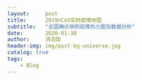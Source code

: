 ```yaml
---
layout:     post
title:      2019nCoV实时疫情地图
subtitle:   "全国确诊病例疫情热力图及数据分析"
date:       2020-01-30
author:     汤泡饭
header-img: img/post-bg-universe.jpg
catalog: true
tags:
    - Blog
---
```


<!DOCTYPE html>
<html>
<head>
    <meta charset="UTF-8">
    <title>Awesome-pyecharts</title>
            <script type="text/javascript" src="https://assets.pyecharts.org/assets/echarts.min.js"></script>
        <script type="text/javascript" src="https://assets.pyecharts.org/assets/maps/world.js"></script>
        <script type="text/javascript" src="https://assets.pyecharts.org/assets/maps/china.js"></script>
        <script type="text/javascript" src="https://assets.pyecharts.org/assets/themes/westeros.js"></script>
        <script type="text/javascript" src="https://assets.pyecharts.org/assets/themes/shine.js"></script>

    
</head>
<body>
    <style>.box {  }; </style>
    <div class="box">
                <div id="ccc21ac5dda14e79ae93805c2b54766b" class="chart-container" style="width:500px; height:350px;"></div>
    <script>
        var chart_ccc21ac5dda14e79ae93805c2b54766b = echarts.init(
            document.getElementById('ccc21ac5dda14e79ae93805c2b54766b'), 'westeros', {renderer: 'canvas'});
        var option_ccc21ac5dda14e79ae93805c2b54766b = {
    "animation": true,
    "animationThreshold": 2000,
    "animationDuration": 1000,
    "animationEasing": "cubicOut",
    "animationDelay": 0,
    "animationDurationUpdate": 300,
    "animationEasingUpdate": "cubicOut",
    "animationDelayUpdate": 0,
    "series": [
        {
            "type": "pie",
            "clockwise": true,
            "data": [
                {
                    "name": "confirm",
                    "value": 24441
                },
                {
                    "name": "suspect",
                    "value": 23260
                },
                {
                    "name": "dead",
                    "value": 493
                },
                {
                    "name": "heal",
                    "value": 968
                }
            ],
            "radius": [
                50,
                80
            ],
            "center": [
                "50%",
                "50%"
            ],
            "label": {
                "show": true,
                "position": "top",
                "margin": 8,
                "formatter": "{c}"
            },
            "rippleEffect": {
                "show": true,
                "brushType": "stroke",
                "scale": 2.5,
                "period": 4
            }
        }
    ],
    "legend": [
        {
            "data": [
                "confirm",
                "suspect",
                "dead",
                "heal"
            ],
            "selected": {},
            "show": true,
            "padding": 5,
            "itemGap": 10,
            "itemWidth": 25,
            "itemHeight": 14
        }
    ],
    "tooltip": {
        "show": true,
        "trigger": "item",
        "triggerOn": "mousemove|click",
        "axisPointer": {
            "type": "line"
        },
        "textStyle": {
            "fontSize": 14
        },
        "borderWidth": 0
    },
    "title": [
        {
            "text": "\u5168\u56fd\u603b\u91cf",
            "subtext": "\u622a\u6b622020-02-05 22:28:05",
            "padding": 5,
            "itemGap": 10
        }
    ]
};
        chart_ccc21ac5dda14e79ae93805c2b54766b.setOption(option_ccc21ac5dda14e79ae93805c2b54766b);
    </script>
<br/>                <div id="ba4bea086c614f638f820e69e75c19e1" class="chart-container" style="width:500px; height:350px;"></div>
    <script>
        var chart_ba4bea086c614f638f820e69e75c19e1 = echarts.init(
            document.getElementById('ba4bea086c614f638f820e69e75c19e1'), 'westeros', {renderer: 'canvas'});
        var option_ba4bea086c614f638f820e69e75c19e1 = {
    "animation": true,
    "animationThreshold": 2000,
    "animationDuration": 1000,
    "animationEasing": "cubicOut",
    "animationDelay": 0,
    "animationDurationUpdate": 300,
    "animationEasingUpdate": "cubicOut",
    "animationDelayUpdate": 0,
    "series": [
        {
            "type": "pie",
            "clockwise": true,
            "data": [
                {
                    "name": "confirm",
                    "value": 3970
                },
                {
                    "name": "suspect",
                    "value": 46
                },
                {
                    "name": "dead",
                    "value": 68
                },
                {
                    "name": "heal",
                    "value": 336
                }
            ],
            "radius": [
                50,
                80
            ],
            "center": [
                "50%",
                "50%"
            ],
            "label": {
                "show": true,
                "position": "top",
                "margin": 8,
                "formatter": "{c}"
            },
            "rippleEffect": {
                "show": true,
                "brushType": "stroke",
                "scale": 2.5,
                "period": 4
            }
        }
    ],
    "legend": [
        {
            "data": [
                "confirm",
                "suspect",
                "dead",
                "heal"
            ],
            "selected": {},
            "show": true,
            "padding": 5,
            "itemGap": 10,
            "itemWidth": 25,
            "itemHeight": 14
        }
    ],
    "tooltip": {
        "show": true,
        "trigger": "item",
        "triggerOn": "mousemove|click",
        "axisPointer": {
            "type": "line"
        },
        "textStyle": {
            "fontSize": 14
        },
        "borderWidth": 0
    },
    "title": [
        {
            "text": "\u6628\u65e5\u65b0\u589e",
            "padding": 5,
            "itemGap": 10
        }
    ]
};
        chart_ba4bea086c614f638f820e69e75c19e1.setOption(option_ba4bea086c614f638f820e69e75c19e1);
    </script>
<br/>                <div id="80dedefb04834573a302e45bfe7f6f80" class="chart-container" style="width:900px; height:500px;"></div>
    <script>
        var chart_80dedefb04834573a302e45bfe7f6f80 = echarts.init(
            document.getElementById('80dedefb04834573a302e45bfe7f6f80'), 'westeros', {renderer: 'canvas'});
        var option_80dedefb04834573a302e45bfe7f6f80 = {
    "animation": true,
    "animationThreshold": 2000,
    "animationDuration": 1000,
    "animationEasing": "cubicOut",
    "animationDelay": 0,
    "animationDurationUpdate": 300,
    "animationEasingUpdate": "cubicOut",
    "animationDelayUpdate": 0,
    "series": [
        {
            "type": "map",
            "label": {
                "show": false,
                "position": "top",
                "margin": 8
            },
            "mapType": "world",
            "data": [
                {
                    "name": "China",
                    "value": 24441
                },
                {
                    "name": "Japan",
                    "value": 35
                },
                {
                    "name": "Thailand",
                    "value": 25
                },
                {
                    "name": "Singapore",
                    "value": 24
                },
                {
                    "name": "Korea(republic of)",
                    "value": 19
                },
                {
                    "name": "Australia",
                    "value": 14
                },
                {
                    "name": "Malaysia",
                    "value": 12
                },
                {
                    "name": "Germany",
                    "value": 12
                },
                {
                    "name": "U.S.A",
                    "value": 11
                },
                {
                    "name": "Vietnam",
                    "value": 10
                },
                {
                    "name": "France",
                    "value": 6
                },
                {
                    "name": "Canada",
                    "value": 5
                },
                {
                    "name": "Philippines",
                    "value": 3
                },
                {
                    "name": "India",
                    "value": 3
                },
                {
                    "name": "Italy",
                    "value": 2
                },
                {
                    "name": "United Kingdom",
                    "value": 2
                },
                {
                    "name": "Russia",
                    "value": 2
                },
                {
                    "name": "Nepal",
                    "value": 1
                },
                {
                    "name": "Sri Lanka",
                    "value": 1
                },
                {
                    "name": "Finland",
                    "value": 1
                },
                {
                    "name": "Sweden",
                    "value": 1
                },
                {
                    "name": "Belgium",
                    "value": 1
                },
                {
                    "name": "Spain",
                    "value": 1
                }
            ],
            "roam": true,
            "zoom": 1,
            "showLegendSymbol": false,
            "emphasis": {},
            "rippleEffect": {
                "show": true,
                "brushType": "stroke",
                "scale": 2.5,
                "period": 4
            }
        }
    ],
    "legend": [
        {
            "data": [
                ""
            ],
            "selected": {
                "": true
            },
            "show": true,
            "padding": 5,
            "itemGap": 10,
            "itemWidth": 25,
            "itemHeight": 14
        }
    ],
    "tooltip": {
        "show": true,
        "trigger": "item",
        "triggerOn": "mousemove|click",
        "axisPointer": {
            "type": "line"
        },
        "textStyle": {
            "fontSize": 14
        },
        "borderWidth": 0
    },
    "title": [
        {
            "text": "2019_nCoV-\u4e16\u754c\u75ab\u60c5\u5730\u56fe",
            "padding": 5,
            "itemGap": 10
        }
    ],
    "visualMap": {
        "show": true,
        "type": "piecewise",
        "min": 0,
        "max": 100,
        "inRange": {
            "color": [
                "#50a3ba",
                "#eac763",
                "#d94e5d"
            ]
        },
        "calculable": true,
        "inverse": false,
        "splitNumber": 5,
        "orient": "vertical",
        "showLabel": true,
        "itemWidth": 20,
        "itemHeight": 14,
        "borderWidth": 0,
        "pieces": [
            {
                "min": 101,
                "label": ">100"
            },
            {
                "min": 10,
                "max": 100,
                "label": "10-100"
            },
            {
                "min": 0,
                "max": 9,
                "label": "0-9"
            }
        ]
    }
};
        chart_80dedefb04834573a302e45bfe7f6f80.setOption(option_80dedefb04834573a302e45bfe7f6f80);
    </script>
<br/>                <div id="49d3eb43b251446b8795f934649a1897" class="chart-container" style="width:900px; height:500px;"></div>
    <script>
        var chart_49d3eb43b251446b8795f934649a1897 = echarts.init(
            document.getElementById('49d3eb43b251446b8795f934649a1897'), 'westeros', {renderer: 'canvas'});
        var option_49d3eb43b251446b8795f934649a1897 = {
    "animation": true,
    "animationThreshold": 2000,
    "animationDuration": 1000,
    "animationEasing": "cubicOut",
    "animationDelay": 0,
    "animationDurationUpdate": 300,
    "animationEasingUpdate": "cubicOut",
    "animationDelayUpdate": 0,
    "series": [
        {
            "type": "map",
            "label": {
                "show": true,
                "position": "top",
                "margin": 8
            },
            "mapType": "china",
            "data": [
                {
                    "name": "\u4e0a\u6d77",
                    "value": 243
                },
                {
                    "name": "\u4e91\u5357",
                    "value": 124
                },
                {
                    "name": "\u5185\u8499\u53e4",
                    "value": 42
                },
                {
                    "name": "\u5317\u4eac",
                    "value": 253
                },
                {
                    "name": "\u53f0\u6e7e",
                    "value": 11
                },
                {
                    "name": "\u5409\u6797",
                    "value": 54
                },
                {
                    "name": "\u56db\u5ddd",
                    "value": 301
                },
                {
                    "name": "\u5929\u6d25",
                    "value": 69
                },
                {
                    "name": "\u5b81\u590f",
                    "value": 34
                },
                {
                    "name": "\u5b89\u5fbd",
                    "value": 530
                },
                {
                    "name": "\u5c71\u4e1c",
                    "value": 307
                },
                {
                    "name": "\u5c71\u897f",
                    "value": 81
                },
                {
                    "name": "\u5e7f\u4e1c",
                    "value": 895
                },
                {
                    "name": "\u5e7f\u897f",
                    "value": 150
                },
                {
                    "name": "\u65b0\u7586",
                    "value": 32
                },
                {
                    "name": "\u6c5f\u82cf",
                    "value": 341
                },
                {
                    "name": "\u6c5f\u897f",
                    "value": 548
                },
                {
                    "name": "\u6cb3\u5317",
                    "value": 135
                },
                {
                    "name": "\u6cb3\u5357",
                    "value": 764
                },
                {
                    "name": "\u6d59\u6c5f",
                    "value": 895
                },
                {
                    "name": "\u6d77\u5357",
                    "value": 99
                },
                {
                    "name": "\u6e56\u5317",
                    "value": 16678
                },
                {
                    "name": "\u6e56\u5357",
                    "value": 661
                },
                {
                    "name": "\u6fb3\u95e8",
                    "value": 10
                },
                {
                    "name": "\u7518\u8083",
                    "value": 57
                },
                {
                    "name": "\u798f\u5efa",
                    "value": 205
                },
                {
                    "name": "\u897f\u85cf",
                    "value": 1
                },
                {
                    "name": "\u8d35\u5dde",
                    "value": 64
                },
                {
                    "name": "\u8fbd\u5b81",
                    "value": 88
                },
                {
                    "name": "\u91cd\u5e86",
                    "value": 376
                },
                {
                    "name": "\u9655\u897f",
                    "value": 165
                },
                {
                    "name": "\u9752\u6d77",
                    "value": 17
                },
                {
                    "name": "\u9999\u6e2f",
                    "value": 21
                },
                {
                    "name": "\u9ed1\u9f99\u6c5f",
                    "value": 190
                }
            ],
            "roam": true,
            "zoom": 1,
            "showLegendSymbol": false,
            "emphasis": {}
        }
    ],
    "legend": [
        {
            "data": [
                ""
            ],
            "selected": {
                "": true
            },
            "show": true,
            "padding": 5,
            "itemGap": 10,
            "itemWidth": 25,
            "itemHeight": 14
        }
    ],
    "tooltip": {
        "show": true,
        "trigger": "item",
        "triggerOn": "mousemove|click",
        "axisPointer": {
            "type": "line"
        },
        "textStyle": {
            "fontSize": 14
        },
        "borderWidth": 0
    },
    "title": [
        {
            "text": "2019_nCoV\u4e2d\u56fd\u75ab\u60c5\u5730\u56fe",
            "padding": 5,
            "itemGap": 10
        }
    ],
    "visualMap": {
        "show": true,
        "type": "piecewise",
        "min": 0,
        "max": 100,
        "inRange": {
            "color": [
                "#50a3ba",
                "#eac763",
                "#d94e5d"
            ]
        },
        "calculable": true,
        "inverse": false,
        "splitNumber": 5,
        "orient": "vertical",
        "showLabel": true,
        "itemWidth": 20,
        "itemHeight": 14,
        "borderWidth": 0,
        "pieces": [
            {
                "min": 1001,
                "label": ">1000",
                "color": "#893448"
            },
            {
                "min": 500,
                "max": 1000,
                "label": "500-1000",
                "color": "#ff585e"
            },
            {
                "min": 101,
                "max": 499,
                "label": "101-499",
                "color": "#fb8146"
            },
            {
                "min": 10,
                "max": 100,
                "label": "10-100",
                "color": "#ffb248"
            },
            {
                "min": 0,
                "max": 9,
                "label": "0-9",
                "color": "#fff2d1"
            }
        ]
    }
};
        chart_49d3eb43b251446b8795f934649a1897.setOption(option_49d3eb43b251446b8795f934649a1897);
    </script>
<br/>                <div id="44ed2dcb31a84ff6925c93d64e1ca2ac" class="chart-container" style="width:900px; height:500px;"></div>
    <script>
        var chart_44ed2dcb31a84ff6925c93d64e1ca2ac = echarts.init(
            document.getElementById('44ed2dcb31a84ff6925c93d64e1ca2ac'), 'westeros', {renderer: 'canvas'});
        var option_44ed2dcb31a84ff6925c93d64e1ca2ac = {
    "animation": true,
    "animationThreshold": 2000,
    "animationDuration": 1000,
    "animationEasing": "cubicOut",
    "animationDelay": 0,
    "animationDurationUpdate": 300,
    "animationEasingUpdate": "cubicOut",
    "animationDelayUpdate": 0,
    "series": [
        {
            "type": "line",
            "name": "\u6cbb\u6108",
            "connectNulls": false,
            "symbolSize": 4,
            "showSymbol": true,
            "smooth": true,
            "step": false,
            "data": [
                [
                    "01.13",
                    "0"
                ],
                [
                    "01.14",
                    "0"
                ],
                [
                    "01.15",
                    "5"
                ],
                [
                    "01.16",
                    "8"
                ],
                [
                    "01.17",
                    "12"
                ],
                [
                    "01.18",
                    "17"
                ],
                [
                    "01.19",
                    "18"
                ],
                [
                    "01.20",
                    "25"
                ],
                [
                    "01.21",
                    "25"
                ],
                [
                    "01.22",
                    "25"
                ],
                [
                    "01.23",
                    "34"
                ],
                [
                    "01.24",
                    "38"
                ],
                [
                    "01.25",
                    "49"
                ],
                [
                    "01.26",
                    "51"
                ],
                [
                    "01.27",
                    "60"
                ],
                [
                    "01.28",
                    "103"
                ],
                [
                    "01.29",
                    "124"
                ],
                [
                    "01.30",
                    "171"
                ],
                [
                    "01.31",
                    "243"
                ],
                [
                    "02.01",
                    "328"
                ],
                [
                    "02.02",
                    "475"
                ],
                [
                    "02.03",
                    "632"
                ],
                [
                    "02.04",
                    "892"
                ]
            ],
            "hoverAnimation": true,
            "label": {
                "show": true,
                "position": "top",
                "margin": 8
            },
            "lineStyle": {
                "width": 1,
                "opacity": 1,
                "curveness": 0,
                "type": "solid"
            },
            "areaStyle": {
                "opacity": 0
            },
            "zlevel": 0,
            "z": 0
        },
        {
            "type": "line",
            "name": "\u6b7b\u4ea1",
            "connectNulls": false,
            "symbolSize": 4,
            "showSymbol": true,
            "smooth": true,
            "step": false,
            "data": [
                [
                    "01.13",
                    "1"
                ],
                [
                    "01.14",
                    "1"
                ],
                [
                    "01.15",
                    "2"
                ],
                [
                    "01.16",
                    "2"
                ],
                [
                    "01.17",
                    "2"
                ],
                [
                    "01.18",
                    "3"
                ],
                [
                    "01.19",
                    "4"
                ],
                [
                    "01.20",
                    "6"
                ],
                [
                    "01.21",
                    "9"
                ],
                [
                    "01.22",
                    "17"
                ],
                [
                    "01.23",
                    "25"
                ],
                [
                    "01.24",
                    "41"
                ],
                [
                    "01.25",
                    "56"
                ],
                [
                    "01.26",
                    "80"
                ],
                [
                    "01.27",
                    "106"
                ],
                [
                    "01.28",
                    "132"
                ],
                [
                    "01.29",
                    "170"
                ],
                [
                    "01.30",
                    "213"
                ],
                [
                    "01.31",
                    "259"
                ],
                [
                    "02.01",
                    "304"
                ],
                [
                    "02.02",
                    "361"
                ],
                [
                    "02.03",
                    "425"
                ],
                [
                    "02.04",
                    "491"
                ]
            ],
            "hoverAnimation": true,
            "label": {
                "show": true,
                "position": "top",
                "margin": 8
            },
            "lineStyle": {
                "width": 1,
                "opacity": 1,
                "curveness": 0,
                "type": "solid"
            },
            "areaStyle": {
                "opacity": 0
            },
            "zlevel": 0,
            "z": 0
        }
    ],
    "legend": [
        {
            "data": [
                "\u6cbb\u6108",
                "\u6b7b\u4ea1"
            ],
            "selected": {
                "\u6cbb\u6108": true,
                "\u6b7b\u4ea1": true
            },
            "show": true,
            "padding": 5,
            "itemGap": 10,
            "itemWidth": 25,
            "itemHeight": 14
        }
    ],
    "tooltip": {
        "show": true,
        "trigger": "item",
        "triggerOn": "mousemove|click",
        "axisPointer": {
            "type": "line"
        },
        "textStyle": {
            "fontSize": 14
        },
        "borderWidth": 0
    },
    "xAxis": [
        {
            "show": true,
            "scale": false,
            "nameLocation": "end",
            "nameGap": 15,
            "gridIndex": 0,
            "inverse": false,
            "offset": 0,
            "splitNumber": 5,
            "minInterval": 0,
            "splitLine": {
                "show": false,
                "lineStyle": {
                    "width": 1,
                    "opacity": 1,
                    "curveness": 0,
                    "type": "solid"
                }
            },
            "data": [
                "01.13",
                "01.14",
                "01.15",
                "01.16",
                "01.17",
                "01.18",
                "01.19",
                "01.20",
                "01.21",
                "01.22",
                "01.23",
                "01.24",
                "01.25",
                "01.26",
                "01.27",
                "01.28",
                "01.29",
                "01.30",
                "01.31",
                "02.01",
                "02.02",
                "02.03",
                "02.04"
            ]
        }
    ],
    "yAxis": [
        {
            "show": true,
            "scale": false,
            "nameLocation": "end",
            "nameGap": 15,
            "gridIndex": 0,
            "inverse": false,
            "offset": 0,
            "splitNumber": 5,
            "minInterval": 0,
            "splitLine": {
                "show": false,
                "lineStyle": {
                    "width": 1,
                    "opacity": 1,
                    "curveness": 0,
                    "type": "solid"
                }
            }
        }
    ],
    "title": [
        {
            "text": "Line1-\u6cbb\u6108\u4e0e\u6b7b\u4ea1\u8d8b\u52bf",
            "padding": 5,
            "itemGap": 10
        }
    ]
};
        chart_44ed2dcb31a84ff6925c93d64e1ca2ac.setOption(option_44ed2dcb31a84ff6925c93d64e1ca2ac);
    </script>
<br/>                <div id="f7433aa51c2b480b92ade1010cac80cd" class="chart-container" style="width:900px; height:500px;"></div>
    <script>
        var chart_f7433aa51c2b480b92ade1010cac80cd = echarts.init(
            document.getElementById('f7433aa51c2b480b92ade1010cac80cd'), 'shine', {renderer: 'canvas'});
        var option_f7433aa51c2b480b92ade1010cac80cd = {
    "animation": true,
    "animationThreshold": 2000,
    "animationDuration": 1000,
    "animationEasing": "cubicOut",
    "animationDelay": 0,
    "animationDurationUpdate": 300,
    "animationEasingUpdate": "cubicOut",
    "animationDelayUpdate": 0,
    "series": [
        {
            "type": "line",
            "name": "\u786e\u8bca",
            "connectNulls": false,
            "symbolSize": 4,
            "showSymbol": true,
            "smooth": false,
            "step": false,
            "data": [
                [
                    "01.13",
                    "41"
                ],
                [
                    "01.14",
                    "41"
                ],
                [
                    "01.15",
                    "41"
                ],
                [
                    "01.16",
                    "45"
                ],
                [
                    "01.17",
                    "62"
                ],
                [
                    "01.18",
                    "198"
                ],
                [
                    "01.19",
                    "275"
                ],
                [
                    "01.20",
                    "291"
                ],
                [
                    "01.21",
                    "440"
                ],
                [
                    "01.22",
                    "571"
                ],
                [
                    "01.23",
                    "830"
                ],
                [
                    "01.24",
                    "1287"
                ],
                [
                    "01.25",
                    "1975"
                ],
                [
                    "01.26",
                    "2744"
                ],
                [
                    "01.27",
                    "4515"
                ],
                [
                    "01.28",
                    "5974"
                ],
                [
                    "01.29",
                    "7711"
                ],
                [
                    "01.30",
                    "9692"
                ],
                [
                    "01.31",
                    "11791"
                ],
                [
                    "02.01",
                    "14380"
                ],
                [
                    "02.02",
                    "17236"
                ],
                [
                    "02.03",
                    "20471"
                ],
                [
                    "02.04",
                    "24363"
                ]
            ],
            "hoverAnimation": true,
            "label": {
                "show": true,
                "position": "top",
                "margin": 8
            },
            "lineStyle": {
                "width": 1,
                "opacity": 1,
                "curveness": 0,
                "type": "solid"
            },
            "areaStyle": {
                "opacity": 0
            },
            "zlevel": 0,
            "z": 0
        },
        {
            "type": "line",
            "name": "\u7591\u4f3c",
            "connectNulls": false,
            "symbolSize": 4,
            "showSymbol": true,
            "smooth": false,
            "step": false,
            "data": [
                [
                    "01.13",
                    "0"
                ],
                [
                    "01.14",
                    "0"
                ],
                [
                    "01.15",
                    "0"
                ],
                [
                    "01.16",
                    "0"
                ],
                [
                    "01.17",
                    "0"
                ],
                [
                    "01.18",
                    "0"
                ],
                [
                    "01.19",
                    "0"
                ],
                [
                    "01.20",
                    "54"
                ],
                [
                    "01.21",
                    "37"
                ],
                [
                    "01.22",
                    "393"
                ],
                [
                    "01.23",
                    "1072"
                ],
                [
                    "01.24",
                    "1965"
                ],
                [
                    "01.25",
                    "2684"
                ],
                [
                    "01.26",
                    " 5794"
                ],
                [
                    "01.27",
                    "6973"
                ],
                [
                    "01.28",
                    "9239"
                ],
                [
                    "01.29",
                    "12167"
                ],
                [
                    "01.30",
                    "15238"
                ],
                [
                    "01.31",
                    "17988"
                ],
                [
                    "02.01",
                    "19544"
                ],
                [
                    "02.02",
                    "21558"
                ],
                [
                    "02.03",
                    "23214"
                ],
                [
                    "02.04",
                    "23260"
                ]
            ],
            "hoverAnimation": true,
            "label": {
                "show": true,
                "position": "top",
                "margin": 8
            },
            "lineStyle": {
                "width": 1,
                "opacity": 1,
                "curveness": 0,
                "type": "solid"
            },
            "areaStyle": {
                "opacity": 0
            },
            "zlevel": 0,
            "z": 0
        }
    ],
    "legend": [
        {
            "data": [
                "\u786e\u8bca",
                "\u7591\u4f3c"
            ],
            "selected": {
                "\u786e\u8bca": true,
                "\u7591\u4f3c": true
            },
            "show": true,
            "padding": 5,
            "itemGap": 10,
            "itemWidth": 25,
            "itemHeight": 14
        }
    ],
    "tooltip": {
        "show": true,
        "trigger": "item",
        "triggerOn": "mousemove|click",
        "axisPointer": {
            "type": "line"
        },
        "textStyle": {
            "fontSize": 14
        },
        "borderWidth": 0
    },
    "xAxis": [
        {
            "show": true,
            "scale": false,
            "nameLocation": "end",
            "nameGap": 15,
            "gridIndex": 0,
            "inverse": false,
            "offset": 0,
            "splitNumber": 5,
            "minInterval": 0,
            "splitLine": {
                "show": false,
                "lineStyle": {
                    "width": 1,
                    "opacity": 1,
                    "curveness": 0,
                    "type": "solid"
                }
            },
            "data": [
                "01.13",
                "01.14",
                "01.15",
                "01.16",
                "01.17",
                "01.18",
                "01.19",
                "01.20",
                "01.21",
                "01.22",
                "01.23",
                "01.24",
                "01.25",
                "01.26",
                "01.27",
                "01.28",
                "01.29",
                "01.30",
                "01.31",
                "02.01",
                "02.02",
                "02.03",
                "02.04"
            ]
        }
    ],
    "yAxis": [
        {
            "show": true,
            "scale": false,
            "nameLocation": "end",
            "nameGap": 15,
            "gridIndex": 0,
            "inverse": false,
            "offset": 0,
            "splitNumber": 5,
            "minInterval": 0,
            "splitLine": {
                "show": false,
                "lineStyle": {
                    "width": 1,
                    "opacity": 1,
                    "curveness": 0,
                    "type": "solid"
                }
            }
        }
    ],
    "title": [
        {
            "text": "Line2-\u786e\u8bca\u4e0e\u7591\u4f3c\u8d8b\u52bf",
            "padding": 5,
            "itemGap": 10
        }
    ]
};
        chart_f7433aa51c2b480b92ade1010cac80cd.setOption(option_f7433aa51c2b480b92ade1010cac80cd);
    </script>
<br/>                <div id="dfb8595d538e474b8d42c8de76e97fe3" class="chart-container" style="width:900px; height:400px;"></div>
    <script>
        var chart_dfb8595d538e474b8d42c8de76e97fe3 = echarts.init(
            document.getElementById('dfb8595d538e474b8d42c8de76e97fe3'), 'westeros', {renderer: 'canvas'});
        var option_dfb8595d538e474b8d42c8de76e97fe3 = {
    "animation": true,
    "animationThreshold": 2000,
    "animationDuration": 1000,
    "animationEasing": "cubicOut",
    "animationDelay": 0,
    "animationDurationUpdate": 300,
    "animationEasingUpdate": "cubicOut",
    "animationDelayUpdate": 0,
    "series": [
        {
            "type": "bar",
            "name": "\u786e\u8bca",
            "data": [
                "77",
                "149",
                "131",
                "259",
                "444",
                "688",
                "769",
                "1771",
                "1459",
                "1737",
                "1982",
                "2102",
                "2590",
                "2829",
                "3235",
                "3893"
            ],
            "barCategoryGap": "20%",
            "label": {
                "show": true,
                "position": "top",
                "margin": 8
            }
        },
        {
            "type": "bar",
            "name": "\u7591\u4f3c",
            "data": [
                "27",
                "53",
                "257",
                "680",
                "1118",
                "1309",
                "3806",
                "2077",
                "3248",
                "4148",
                "4812",
                "5019",
                "4562",
                "5173",
                "5072",
                "3971"
            ],
            "barCategoryGap": "20%",
            "label": {
                "show": true,
                "position": "top",
                "margin": 8
            }
        },
        {
            "type": "bar",
            "name": "\u6b7b\u4ea1",
            "data": [
                "0",
                "3",
                "8",
                "8",
                "16",
                "15",
                "24",
                "26",
                "26",
                "38",
                "43",
                "46",
                "45",
                "57",
                "64",
                "65"
            ],
            "barCategoryGap": "20%",
            "label": {
                "show": true,
                "position": "top",
                "margin": 8
            }
        },
        {
            "type": "bar",
            "name": "\u6cbb\u6108",
            "data": [
                "0",
                "0",
                "0",
                "6",
                "3",
                "11",
                "2",
                "9",
                "43",
                "21",
                "47",
                "72",
                "85",
                "147",
                "157",
                "262"
            ],
            "barCategoryGap": "20%",
            "label": {
                "show": true,
                "position": "top",
                "margin": 8
            }
        }
    ],
    "legend": [
        {
            "data": [
                "\u786e\u8bca",
                "\u7591\u4f3c",
                "\u6b7b\u4ea1",
                "\u6cbb\u6108"
            ],
            "selected": {
                "\u786e\u8bca": true,
                "\u7591\u4f3c": true,
                "\u6b7b\u4ea1": true,
                "\u6cbb\u6108": true
            },
            "show": true,
            "padding": 5,
            "itemGap": 10,
            "itemWidth": 25,
            "itemHeight": 14
        }
    ],
    "tooltip": {
        "show": true,
        "trigger": "item",
        "triggerOn": "mousemove|click",
        "axisPointer": {
            "type": "line"
        },
        "textStyle": {
            "fontSize": 14
        },
        "borderWidth": 0
    },
    "xAxis": [
        {
            "show": true,
            "scale": false,
            "nameLocation": "end",
            "nameGap": 15,
            "gridIndex": 0,
            "inverse": false,
            "offset": 0,
            "splitNumber": 5,
            "minInterval": 0,
            "splitLine": {
                "show": false,
                "lineStyle": {
                    "width": 1,
                    "opacity": 1,
                    "curveness": 0,
                    "type": "solid"
                }
            },
            "data": [
                "01.20",
                "01.21",
                "01.22",
                "01.23",
                "01.24",
                "01.25",
                "01.26",
                "01.27",
                "01.28",
                "01.29",
                "01.30",
                "01.31",
                "02.01",
                "02.02",
                "02.03",
                "02.04"
            ]
        }
    ],
    "yAxis": [
        {
            "show": true,
            "scale": false,
            "nameLocation": "end",
            "nameGap": 15,
            "gridIndex": 0,
            "inverse": false,
            "offset": 0,
            "splitNumber": 5,
            "minInterval": 0,
            "splitLine": {
                "show": false,
                "lineStyle": {
                    "width": 1,
                    "opacity": 1,
                    "curveness": 0,
                    "type": "solid"
                }
            }
        }
    ],
    "title": [
        {
            "text": "\u6bcf\u65e5\u65b0\u589e\u6570\u636e\u8d8b\u52bf",
            "padding": 5,
            "itemGap": 10
        }
    ]
};
        chart_dfb8595d538e474b8d42c8de76e97fe3.setOption(option_dfb8595d538e474b8d42c8de76e97fe3);
    </script>
<br/>    </div>
    <script>
    </script>
</body>
</html>
